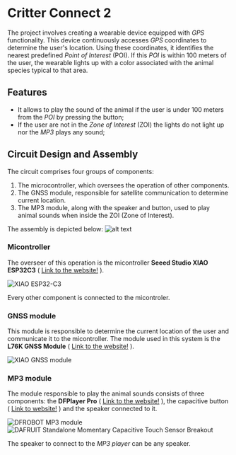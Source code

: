 # Critter Connect 2
The project involves creating a wearable device equipped with *GPS* functionality. This device continuously accesses *GPS* coordinates to determine the user's location. Using these coordinates, it identifies the nearest predefined *Point of Interest* (POI). If this *POI* is within 100 meters of the user, the wearable lights up with a color associated with the animal species typical to that area.

## Features
- It allows to play the sound of the animal if the user is under 100 meters from the *POI* by pressing the button;
- If the user are not in the *Zone of Interest* (ZOI) the lights do not light up nor the *MP3* plays any sound;


## Circuit Design and Assembly

The circuit comprises four groups of components:

1. The microcontroller, which oversees the operation of other components.
2. The GNSS module, responsible for satellite communication to determine current location.
3. The MP3 module, along with the speaker and button, used to play animal sounds when inside the ZOI (Zone of Interest).

The assembly is depicted below:
![alt text](https://st.depositphotos.com/2274151/4841/i/450/depositphotos_48410095-stock-photo-sample-blue-square-grungy-stamp.jpg)

### Micontroller
The overseer of this operation is the micontroller **Seeed Studio XIAO ESP32C3** ( [Link to the website!]([https://www.seeedstudio.com/Seeed-XIAO-ESP32C3-p-5431.html](https://wiki.seeedstudio.com/XIAO_ESP32C3_Getting_Started/)) ).

![XIAO ESP32-C3](https://media-cdn.seeedstudio.com/media/catalog/product/cache/bb49d3ec4ee05b6f018e93f896b8a25d/1/-/1-113991054-seeed-studio-xiao-esp32c3-45font_1.jpg)

Every other component is connected to the micontroler.

### GNSS module
This module is responsible to determine the current location of the user and communicate it to the micontroller.
The module used in this system is the **L76K GNSS Module** ( [Link to the website!](https://www.seeedstudio.com/L76K-GNSS-Module-for-Seeed-Studio-XIAO-p-5864.html) ).

![XIAO GNSS module](https://files.seeedstudio.com/wiki/Seeeduino-XIAO-Expansion-Board/GPS_Module/L76K/1-L76K-GNSS-Module-for-Seeed-Studio-XIAO-45font.jpg)

### MP3 module
The module responsible to play the animal sounds consists of three components: the **DFPlayer Pro** ( [Link to the website!](https://www.dfrobot.com/product-2232.html) ), the capacitive button ( [Link to website!](https://www.adafruit.com/product/1374) ) and the speaker connected to it.

![DFROBOT MP3 module](https://dfimg.dfrobot.com/store/data/DFR0768/DFR0768.jpg)
![DAFRUIT Standalone Momentary Capacitive Touch Sensor Breakout](https://cdn-shop.adafruit.com/970x728/1374-07.jpg)

The speaker to connect to the *MP3 player* can be any speaker.

